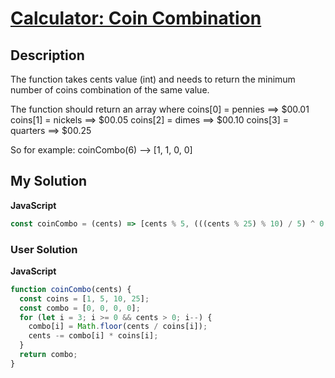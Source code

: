 # [Calculator: Coin Combination](https://www.codewars.com/kata/564d0490e96393fc5c000029)

## Description

The function takes cents value (int) and needs to return the minimum number of coins combination of the same value.

The function should return an array where
coins[0] = pennies ==> $00.01
coins[1] = nickels ==> $00.05
coins[2] = dimes ==> $00.10
coins[3] = quarters ==> $00.25

So for example:
coinCombo(6) --> [1, 1, 0, 0]

## My Solution

**JavaScript**

```js
const coinCombo = (cents) => [cents % 5, (((cents % 25) % 10) / 5) ^ 0, ((cents % 25) / 10) ^ 0, (cents / 25) ^ 0];
```

### User Solution

**JavaScript**

```js
function coinCombo(cents) {
  const coins = [1, 5, 10, 25];
  const combo = [0, 0, 0, 0];
  for (let i = 3; i >= 0 && cents > 0; i--) {
    combo[i] = Math.floor(cents / coins[i]);
    cents -= combo[i] * coins[i];
  }
  return combo;
}
```
